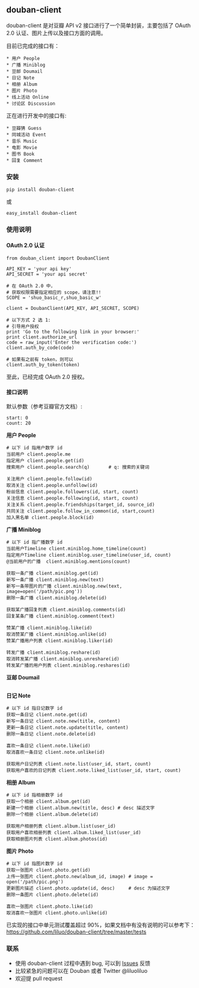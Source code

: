 ## douban-client

douban-client 是对豆瓣 API v2 接口进行了一个简单封装，主要包括了 OAuth 2.0 认证、图片上传以及接口方面的调用。

目前已完成的接口有：
``` 
* 用户 People
* 广播 Miniblog
* 豆邮 Doumail
* 日记 Note
* 相册 Album
* 图片 Photo
* 线上活动 Online
* 讨论区 Discussion
```

正在进行开发中的接口有:
```
* 豆瓣猜 Guess
* 同城活动 Event
* 音乐 Music
* 电影 Movie
* 图书 Book
* 回复 Comment
```

### 安装
```
pip install douban-client
```

或
```
easy_install douban-client
```

### 使用说明

#### OAuth 2.0 认证
```
from douban_client import DoubanClient

API_KEY = 'your api key'
API_SECRET = 'your api secret'

# 在 OAuth 2.0 中，
# 获取权限需要指定相应的 scope，请注意!!
SCOPE = 'shuo_basic_r,shuo_basic_w'

client = DoubanClient(API_KEY, API_SECRET, SCOPE)

# 以下方式 2 选 1:
# 引导用户授权
print 'Go to the following link in your browser:' 
print client.authorize_url
code = raw_input('Enter the verification code:')
client.auth_by_code(code)

# 如果有之前有 token，则可以
client.auth_by_token(token)

```

至此，已经完成 OAuth 2.0 授权。

#### 接口说明

默认参数（参考豆瓣官方文档）:
```
start: 0
count: 20
```

__用户 People__
```
# 以下 id 指用户数字 id
当前用户 client.people.me
指定用户 client.people.get(id) 
搜索用户 client.people.search(q)       # q: 搜索的关键词

关注用户 client.people.follow(id)
取消关注 client.people.unfollow(id)
粉丝信息 client.people.followers(id, start, count)
关注信息 client.people.following(id, start, count) 
关注关系 client.people.friendships(target_id, source_id) 
共同关注 client.people.follow_in_common(id, start,count) 
加入黑名单 client.people.block(id)
```

__广播 Miniblog__
```
# 以下 id 指广播数字 id
当前用户Timeline client.miniblog.home_timeline(count)
指定用户Timeline client.miniblog.user_timeline(user_id, count)
@当前用户的广播  client.miniblog.mentions(count)

获取一条广播 client.miniblog.get(id)
新写一条广播 client.miniblog.new(text)
新写一条带图片的广播 client.miniblog.new(text, image=open('/path/pic.png'))
删除一条广播 client.miniblog.delete(id)

获取某广播回复列表 client.miniblog.comments(id)
回复某条广播 client.miniblog.comment(text)

赞某广播 client.miniblog.like(id)
取消赞某广播 client.miniblog.unlike(id)
赞某广播用户列表 client.miniblog.liker(id)

转发广播 client.miniblog.reshare(id)
取消转发某广播 client.miniblog.unreshare(id)
转发某广播的用户列表 client.miniblog.reshares(id)

```

__豆邮 Doumail__
```

```

__日记 Note__
```
# 以下 id 指日记数字 id
获取一条日记 client.note.get(id)
新写一条日记 client.note.new(title, content)
更新一条日记 client.note.update(title, content)
删除一条日记 client.note.delete(id)

喜欢一条日记 client.note.like(id)
取消喜欢一条日记 client.note.unlike(id)

获取用户日记列表 client.note.list(user_id, start, count)
获取用户喜欢的日记列表 client.note.liked_list(user_id, start, count)

```

__相册 Album__
```
# 以下 id 指相册数字 id
获取一个相册 client.album.get(id)
新建一个相册 client.album.new(title, desc) # desc 描述文字
删除一个相册 client.album.delete(id)

获取用户相册列表 client.album.list(user_id)
获取用户喜欢相册列表 client.album.liked_list(user_id)
获取相册图片列表 client.album.photos(id)

```

__图片 Photo__
```
# 以下 id 指图片数字 id
获取一张图片 client.photo.get(id)
上传一张图片 client.photo.new(album_id, image) # image = open('/path/pic.png')
更新图片描述 client.photo.update(id, desc)     # desc 为描述文字
删除一条图片 client.photo.delete(id)

喜欢一张图片 client.photo.like(id)
取消喜欢一张图片 client.photo.unlike(id)

```

已实现的接口中单元测试覆盖超过 90%，如果文档中有没有说明的可以参考下： <https://github.com/liluo/douban-client/tree/master/tests>

### 联系
* 使用 douban-client 过程中遇到 bug, 可以到 [Issues](https://github.com/liluo/douban-client/issues) 反馈
* 比较紧急的问题可以在 Douban 或者 Twitter @liluoliluo 
* 欢迎提 pull request
